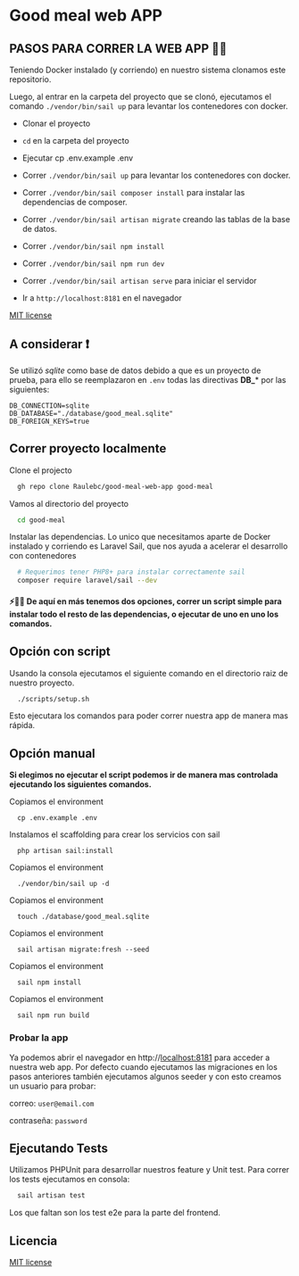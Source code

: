 # Good meal **web APP**


## PASOS PARA CORRER LA WEB APP 🏃‍♀️

Teniendo Docker instalado (y corriendo) en nuestro sistema clonamos este repositorio.

Luego, al entrar en la carpeta del proyecto que se clonó, ejecutamos el comando `./vendor/bin/sail up` para levantar los contenedores con docker.



* Clonar el proyecto
* `cd` en la carpeta del proyecto
* Ejecutar cp .env.example .env
* Correr `./vendor/bin/sail up` para levantar los contenedores con docker.
* Correr `./vendor/bin/sail composer install` para instalar las dependencias de composer.
* Correr `./vendor/bin/sail artisan migrate` creando las tablas de la base de datos.
* Correr `./vendor/bin/sail npm install`
* Correr `./vendor/bin/sail npm run dev`

* Correr `./vendor/bin/sail artisan serve` para iniciar el servidor
* Ir a `http://localhost:8181` en el navegador



[MIT license](https://opensource.org/licenses/MIT)
## A considerar ❗

Se utilizó *sqlite* como base de datos debido a que es un proyecto de prueba, para ello se reemplazaron en `.env` todas las directivas **DB_***  por las siguientes:

```
DB_CONNECTION=sqlite
DB_DATABASE="./database/good_meal.sqlite"
DB_FOREIGN_KEYS=true
```
## Correr proyecto localmente

Clone el projecto

```bash
  gh repo clone Raulebc/good-meal-web-app good-meal
```

Vamos al directorio del proyecto

```bash
  cd good-meal
```

Instalar las dependencias. Lo unico que necesitamos aparte de Docker instalado y corriendo es Laravel Sail, que nos ayuda a acelerar el desarrollo con contenedores


```bash
  # Requerimos tener PHP8+ para instalar correctamente sail
  composer require laravel/sail --dev
```

####  ⚡️🏃🏻 De aquí en más tenemos dos opciones, correr un script simple para instalar todo el resto de las dependencias, o ejecutar de uno en uno los comandos.

## Opción con script

Usando la consola ejecutamos el siguiente comando en el directorio raiz de nuestro proyecto.

```bash
  ./scripts/setup.sh
```
Esto ejecutara los comandos para poder correr nuestra app de manera mas rápida.

## Opción manual

**Si elegimos no ejecutar el script podemos ir de manera mas controlada ejecutando los siguientes comandos.**

Copiamos el environment

```
  cp .env.example .env
```

Instalamos el scaffolding para crear los servicios con sail

```
  php artisan sail:install
```

Copiamos el environment

```
  ./vendor/bin/sail up -d
```

Copiamos el environment

```
  touch ./database/good_meal.sqlite
```

Copiamos el environment

```
  sail artisan migrate:fresh --seed
```

Copiamos el environment

```
  sail npm install
```
Copiamos el environment

```
  sail npm run build
```

### Probar la app

Ya podemos abrir el navegador en http://[localhost:8181](http://localhost:8181) para acceder a nuestra web app.
Por defecto cuando ejecutamos las migraciones en los pasos anteriores también ejecutamos algunos seeder y con esto creamos un usuario para probar:
  
  correo: `user@email.com`
  
  contraseña: `password`


## Ejecutando Tests

Utilizamos PHPUnit para desarrollar nuestros feature y Unit test. Para correr los tests ejecutamos en consola:

```bash
  sail artisan test
```

Los que faltan son los test e2e para la parte del frontend.


## Licencia

[MIT license](https://opensource.org/licenses/MIT)

